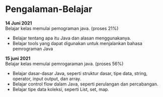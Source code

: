 # Pengalaman-Belajar

 **14 Juni 2021**<br>
 Belajar kelas memulai pemograman java. (proses 21%)
 * Belajar tentang apa itu Java dan alasan menggunakanya.
 * Belajar tools yang dapat digunakan untuk menjalankan bahasa pemrograman Java

**15 juni 2021**<br>
Belajar kelas memulai pemrogaraman java. (proses 56%)
* Belajar dasar-dasar Java, seperti struktur dasar, tipe data, string, operator, input output, dan array.
* Belajar control flow dalam Java, seperti perulangan dan percabangan.
* Belajar tipe data koleksi, seperti List, set, map.
